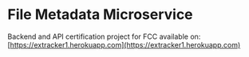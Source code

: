 # File Metadata Microservice

Backend and API certification project for FCC available on: [https://extracker1.herokuapp.com](https://extracker1.herokuapp.com)
